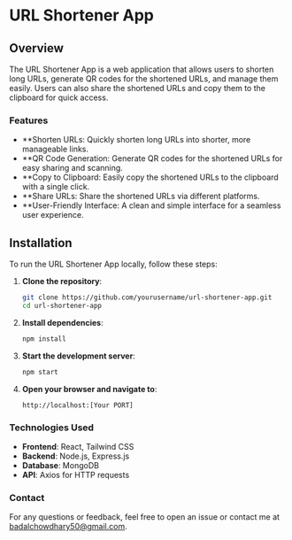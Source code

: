 # URL Shortener App
## Overview
The URL Shortener App is a web application that allows users to shorten long URLs, generate QR codes for the shortened URLs, and manage them easily. Users can also share the shortened URLs and copy them to the clipboard for quick access.

### Features
- **Shorten URLs: Quickly shorten long URLs into shorter, more manageable links.
- **QR Code Generation: Generate QR codes for the shortened URLs for easy sharing and scanning.
- **Copy to Clipboard: Easily copy the shortened URLs to the clipboard with a single click.
- **Share URLs: Share the shortened URLs via different platforms.
- **User-Friendly Interface: A clean and simple interface for a seamless user experience.

## Installation

To run the URL Shortener App locally, follow these steps:

1. **Clone the repository**:
    ```bash
    git clone https://github.com/yourusername/url-shortener-app.git
    cd url-shortener-app
    ```

2. **Install dependencies**:
    ```bash
    npm install
    ```

3. **Start the development server**:
    ```bash
    npm start
    ```

4. **Open your browser and navigate to**:
    ```
    http://localhost:[Your PORT]
    ```


### Technologies Used
- **Frontend**: React, Tailwind CSS
- **Backend**: Node.js, Express.js
- **Database**: MongoDB
- **API**: Axios for HTTP requests


### Contact
For any questions or feedback, feel free to open an issue or contact me at badalchowdhary50@gmail.com.

